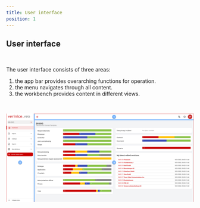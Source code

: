 ```yaml
---
title: User interface
position: 1
---
```


## User interface

<br>

The user interface consists of three areas:

1. the <DocLink to="/manual/user-interface/app_bar">app bar</DocLink> provides overarching functions for operation.
1. the <DocLink to="/manual/user-interface/menu">menu</DocLink> navigates through all content.
1. the <DocLink to="/manual/user-interface/workbench">workbench</DocLink> provides content in different views.

<br>

![User interface](media/veo_user-interface.en.png)

<br>
